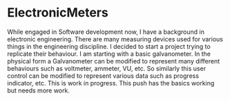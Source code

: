 # ElectronicMeters
While engaged in Software development now, I have a background in electronic engineering.
There are many measuring devices used for various things in the engineering discipline.
I decided to start a project trying to replicate their behaviour.
I am starting with a basic galvanometer. In the physical form a Galvanometer can be modified to represent
many different behaviours such as voltmeter, ammeter, VU, etc. So similarly this user control can be modified
to represent various data such as progress indicator, etc. 
This is work in progress. This push has the basics working but needs more work.
